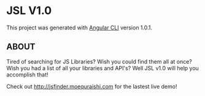 # JSL V1.0

This project was generated with [Angular CLI](https://github.com/angular/angular-cli) version 1.0.1.

## ABOUT

Tired of searching for JS Libraries? Wish you could find them all at once? Wish you had a list of all your libraries and API's? Well JSL v1.0 will help you accomplish that!

Check out http://jsfinder.moequraishi.com for the lastest live demo!

